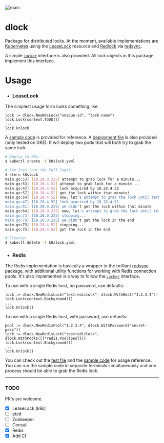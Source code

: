 ![main](https://github.com/flowerinthenight/dlock/workflows/main/badge.svg)

# dlock
Package for distributed locks. At the moment, available implementations are [Kubernetes](https://kubernetes.io/) using the [LeaseLock](https://kubernetes.io/docs/reference/generated/kubernetes-api/v1.18/#lease-v1-coordination-k8s-io) resource and [Redlock](https://redis.io/topics/distlock) via [redsync](https://github.com/go-redsync/redsync).

A simple [`Locker`](https://github.com/flowerinthenight/dlock/blob/master/dlock.go) interface is also provided. All lock objects in this package implement this interface.

# Usage
- ### LeaseLock
The simplest usage form looks something like:
```golang
lock := dlock.NewK8sLock("unique-id", "lock-name")
lock.Lock(context.TODO())
...
lock.Unlock
```

A [sample code](https://github.com/flowerinthenight/dlock/blob/master/examples/k8slock/main.go) is provided for reference. A [deployment file](https://github.com/flowerinthenight/dlock/blob/master/examples/k8slock/k8slock.yaml) is also provided (only tested on GKE). It will deploy two pods that will both try to grab the same lock.

```bash
# Deploy to k8s:
$ kubectl create -f k8slock.yaml

# See logs (not the full logs):
$ stern k8slock
main.go:53] [10.28.0.225] attempt to grab lock for a minute...
main.go:53] [10.28.4.52] attempt to grab lock for a minute...
main.go:47] [10.28.4.52] lock acquired by 10.28.4.52
main.go:57] [10.28.4.52] got the lock within that minute!
main.go:64] [10.28.4.52] now, let's attempt to grab the lock until termination
main.go:47] [10.28.4.52] lock acquired by 10.28.4.52
main.go:61] [10.28.0.225] we didn't get the lock within that minute
main.go:64] [10.28.0.225] now, let's attempt to grab the lock until termination
main.go:73] [10.28.0.225] stopping...
main.go:78] [10.28.0.225] we didn't get the lock in the end
main.go:73] [10.28.4.52] stopping...
main.go:75] [10.28.4.52] got the lock in the end

# Cleanup:
$ kubectl delete -f k8slock.yaml
```

- ### Redis
The Redis implementation is basically a wrapper to the brilliant [redsync](https://github.com/go-redsync/redsync) package, with additional utility functions for working with Redis connection pools. It's also implemented in a way to follow the [`Locker`](https://github.com/flowerinthenight/dlock/blob/master/dlock.go) interface.

To use with a single Redis host, no password, use defaults:
```golang
lock := dlock.NewRedisLock("testredislock", dlock.WithHost("1.2.3.4"))
lock.Lock(context.Background())
...
lock.Unlock()
```

To use with a single Redis host, with password, use defaults:
```golang
pool := dlock.NewRedisPool("1.2.3.4", dlock.WithPassword("secret-pass"))
lock := dlock.NewRedisLock("testredislock", dlock.WithPools([]*redis.Pool{pool}))
lock.Lock(context.Background())
...
lock.Unlock()
```

You can check out the [test file](https://github.com/flowerinthenight/dlock/blob/master/redislock_test.go) and the [sample code](https://github.com/flowerinthenight/dlock/blob/master/examples/redislock/main.go) for usage reference. You can run the sample code in separate terminals simultaneously and one process should be able to grab the Redis lock.

----

### TODO
PR's are welcome.
- [x] LeaseLock (k8s)
- [ ] etcd
- [ ] Zookeeper
- [ ] Consul
- [x] Redis
- [x] Add CI
